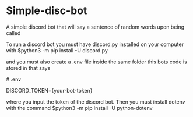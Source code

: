 # Simple-disc-bot
A simple discord bot that will say a sentence of random words upon being called

To run a discord bot you must have discord.py installed on your computer with 
$python3 -m pip install -U discord.py

and you must also create a .env file inside the same folder this bots code is stored in that says


\# .env

DISCORD_TOKEN={your-bot-token}


where you input the token of the discord bot.  Then you must install dotenv with the command
$python3 -m pip install -U python-dotenv
